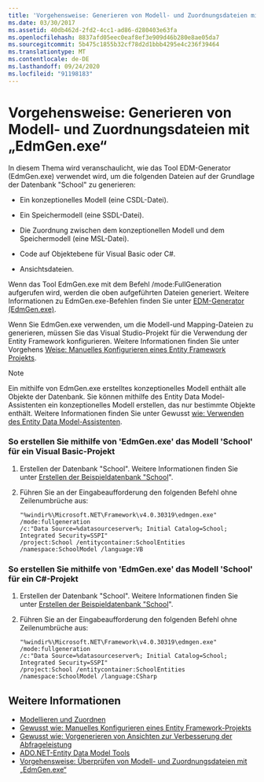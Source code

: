 ```yaml
---
title: 'Vorgehensweise: Generieren von Modell- und Zuordnungsdateien mit „EdmGen.exe“'
ms.date: 03/30/2017
ms.assetid: 40db462d-2fd2-4cc1-ad86-d280403e63fa
ms.openlocfilehash: 8837afd05eec0eaf8ef3e909d46b280e8ae05da7
ms.sourcegitcommit: 5b475c1855b32cf78d2d1bbb4295e4c236f39464
ms.translationtype: MT
ms.contentlocale: de-DE
ms.lasthandoff: 09/24/2020
ms.locfileid: "91198183"
---
```

# <a name="how-to-use-edmgenexe-to-generate-the-model-and-mapping-files"></a>Vorgehensweise: Generieren von Modell- und Zuordnungsdateien mit „EdmGen.exe“

In diesem Thema wird veranschaulicht, wie das Tool EDM-Generator (EdmGen.exe) verwendet wird, um die folgenden Dateien auf der Grundlage der Datenbank "School" zu generieren:  
  
- Ein konzeptionelles Modell (eine CSDL-Datei).  
  
- Ein Speichermodell (eine SSDL-Datei).  
  
- Die Zuordnung zwischen dem konzeptionellen Modell und dem Speichermodell (eine MSL-Datei).  
  
- Code auf Objektebene für Visual Basic oder C#.  
  
- Ansichtsdateien.  
  
 Wenn das Tool EdmGen.exe mit dem Befehl /mode:FullGeneration aufgerufen wird, werden die oben aufgeführten Dateien generiert. Weitere Informationen zu EdmGen.exe-Befehlen finden Sie unter [EDM-Generator (EdmGen.exe)](edm-generator-edmgen-exe.md).  
  
 Wenn Sie EdmGen.exe verwenden, um die Modell-und Mapping-Dateien zu generieren, müssen Sie das Visual Studio-Projekt für die Verwendung der Entity Framework konfigurieren. Weitere Informationen finden Sie unter Vorgehens [Weise: Manuelles Konfigurieren eines Entity Framework Projekts](/previous-versions/dotnet/netframework-4.0/bb738546(v=vs.100)).  
  
> [!NOTE]
> Ein mithilfe von EdmGen.exe erstelltes konzeptionelles Modell enthält alle Objekte der Datenbank. Sie können mithilfe des Entity Data Model-Assistenten ein konzeptionelles Modell erstellen, das nur bestimmte Objekte enthält. Weitere Informationen finden Sie unter Gewusst [wie: Verwenden des Entity Data Model-Assistenten](/previous-versions/dotnet/netframework-4.0/bb738677(v=vs.100)).  
  
### <a name="to-generate-the-school-model-for-a-visual-basic-project-using-edmgenexe"></a>So erstellen Sie mithilfe von 'EdmGen.exe' das Modell 'School' für ein Visual Basic-Projekt  
  
1. Erstellen der Datenbank "School". Weitere Informationen finden Sie unter [Erstellen der Beispieldatenbank "School](/previous-versions/dotnet/netframework-4.0/bb399731(v=vs.100))".  
  
2. Führen Sie an der Eingabeaufforderung den folgenden Befehl ohne Zeilenumbrüche aus:  
  
    ```console  
    "%windir%\Microsoft.NET\Framework\v4.0.30319\edmgen.exe" /mode:fullgeneration
    /c:"Data Source=%datasourceserver%; Initial Catalog=School; Integrated Security=SSPI"
    /project:School /entitycontainer:SchoolEntities /namespace:SchoolModel /language:VB  
    ```  
  
### <a name="to-generate-the-school-model-for-a-c-project-using-edmgenexe"></a>So erstellen Sie mithilfe von 'EdmGen.exe' das Modell 'School' für ein C#-Projekt  
  
1. Erstellen der Datenbank "School". Weitere Informationen finden Sie unter [Erstellen der Beispieldatenbank "School](/previous-versions/dotnet/netframework-4.0/bb399731(v=vs.100))".  
  
2. Führen Sie an der Eingabeaufforderung den folgenden Befehl ohne Zeilenumbrüche aus:  
  
    ```console  
    "%windir%\Microsoft.NET\Framework\v4.0.30319\edmgen.exe" /mode:fullgeneration
    /c:"Data Source=%datasourceserver%; Initial Catalog=School; Integrated Security=SSPI"
    /project:School /entitycontainer:SchoolEntities /namespace:SchoolModel /language:CSharp  
    ```  
  
## <a name="see-also"></a>Weitere Informationen

- [Modellieren und Zuordnen](modeling-and-mapping.md)
- [Gewusst wie: Manuelles Konfigurieren eines Entity Framework-Projekts](/previous-versions/dotnet/netframework-4.0/bb738546(v=vs.100))
- [Gewusst wie: Vorgenerieren von Ansichten zur Verbesserung der Abfrageleistung](/previous-versions/dotnet/netframework-4.0/bb896240(v=vs.100))
- [ADO.NET-Entity Data Model Tools](/previous-versions/dotnet/netframework-4.0/bb399249(v=vs.100))
- [Vorgehensweise: Überprüfen von Modell- und Zuordnungsdateien mit „EdmGen.exe“](how-to-use-edmgen-exe-to-validate-model-and-mapping-files.md)
